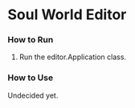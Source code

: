 # Soul World Editor

### How to Run

1. Run the editor.Application class.

### How to Use

Undecided yet.
